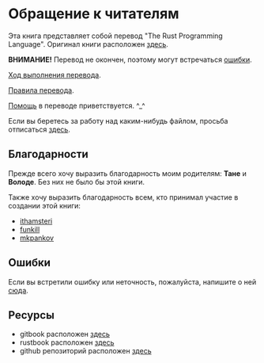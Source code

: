 # Обращение к читателям

Эта книга представляет собой перевод "The Rust Programming Language". Оригинал
книги расположен [здесь][original].

**ВНИМАНИЕ!** Перевод не окончен, поэтому могут встречаться [ошибки][error].  

[Ход выполнения перевода](https://github.com/kgv/rust_book_ru/issues/38).

[Правила перевода](https://github.com/kgv/rust_book_ru/issues/37).

[Помощь][github] в переводе приветствуется. ^_^

Если вы беретесь за работу над каким-нибудь файлом, просьба отписаться
[здесь](https://github.com/kgv/rust_book_ru/issues/38).

## Благодарности

Прежде всего хочу выразить благодарность моим родителям: **Тане** и **Володе**.
Без них не было бы этой книги.

Также хочу выразить благодарность всем, кто принимал участие в создании этой
книги:

* [ithamsteri](https://github.com/ithamsteri)
* [funkill](https://github.com/funkill)
* [mkpankov](https://github.com/mkpankov)

## Ошибки

Если вы встретили ошибку или неточность, пожалуйста, напишите о ней
[сюда][error].

## Ресурсы

* gitbook расположен [здесь][gitbook]
* rustbook расположен [здесь][rustbook]
* github репозиторий расположен [здесь][github]

[original]: https://doc.rust-lang.org/book
[github]: https://github.com/kgv/rust_book_ru
[error]: https://github.com/kgv/rust_book_ru/issues
[gitbook]: https://www.gitbook.com/book/kgv/rust_book_ru
[rustbook]: http://kgv.github.io/rust_book_ru

